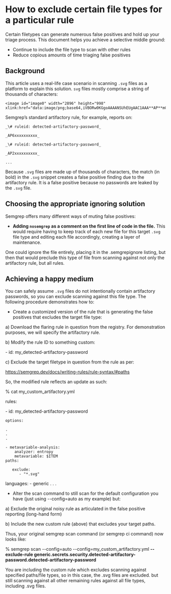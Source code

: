 # How to exclude certain file types for a particular rule

Certain filetypes can generate numerous false positives and hold up your triage process. This document helps you achieve a selective middle ground:
* Continue to include the file type to scan with other rules
* Reduce copious amounts of time triaging false positives

## Background

This article uses a real-life case scenario in scanning `.svg` files as a platform to explain this solution. `svg` files mostly comprise a string of thousands of characters:

```
<image id="image0" width="2896" height="998" xlink:href="data:image/png;base64,iVBORw0KGgoAAAANSUhEUgAAC1AAA**AP**mCAYAAABQS58cAAABR2lDQ1BJQ0MgUHJvZmlsZQAAKJFjYGASSSwoyGFhYGDIzSspCnJ3UoiIjFJgf8LAzsDIwM1gwqCRmFxc4BgQ4ANUwgCjUcG3a0C1QHBZF2SW3AzZBT+7Sn68UphgqTU7fyemehTAlZJanAyk/wBxWnJBUQkDA2MKkK1cXlIAYncA2SJFQEcB2XNA7HQIewOInQRhHwGrCQlyBrJvANkCyRmJQDMYXwDZOklI4ulIbKi9IMDj4urjoxBqZG5oEUjAuaSDktSKEhDtnF9QWZSZnlGi4AgMpVQFz7xkPR0FIwMjAwYGUJhDVH8OAoclo9g+hFj+EgYGi28MDMwTEWJJUxgYtrcxMEjcQ…..
```

Semgrep’s standard artifactory rule, for example, reports on:

```
_\# ruleid: detected-artifactory-password_

_AP6xxxxxxxxxx_

_\# ruleid: detected-artifactory-password_

_AP2xxxxxxxxxx_

...
```

Because `.svg` files are made up of thousands of characters, the match (in bold) in the `.svg` snippet creates a false positive finding due to the artifactory rule. It is a false positive because no passwords are leaked by the `.svg` file.


## Choosing the appropriate ignoring solution


Semgrep offers many different ways of muting false positives: 

* **Adding `nosemgrep` as a comment on the first line of code in the file.** This would require having to keep track of each new file for this target `.svg` file type and editing each file accordingly, creating a layer of maintenance.

One could ignore the file entirely, placing it in the .semgrepignore listing, but then that would preclude this type of file from scanning against not only the artifactory rule, but all rules.  


## Achieving a happy medium



You can safely assume `.svg` files do not intentionally contain artifactory passwords, so you can exclude scanning against this file type. The following procedure demonstrates how to:

* Create a customized version of the rule that is generating the false positives that excludes the target file type:  


a) Download the flaring rule in question from the registry.  For demonstration purposes, we will specify the artifactory rule.    

b) Modify the rule ID to something custom:

  \- id: my_detected-artifactory-password

c) Exclude the target filetype in question from the rule as per:

https://semgrep.dev/docs/writing-rules/rule-syntax/#paths

So, the modified rule reflects an update as such:


 % cat my_custom_artifactory.yml 
 
rules:

  \- id: my_detected-artifactory-password
  
    options:
    
    .
    .
    .
    
    - metavariable-analysis:
        analyzer: entropy
        metavariable: $ITEM 
    paths:
    
       exclude:
          - "*.svg" 
   languages:
       - generic
    .
    .
    .

* Alter the scan command to still scan for the default configuration you have (just using --config=auto as my example) but:

 a) Exclude the original noisy rule as articulated in the false positive reporting (long-hand form) 

 b) Include the new custom rule (above) that excludes your target paths.   

Thus, your original semgrep scan command (or semgrep ci command) now looks like: 


% semgrep scan --config=auto --config=my_custom_artifactory.yml __--exclude-rule generic.secrets.security.detected-artifactory-password.detected-artifactory-password__

You are including the custom rule which excludes scanning against specified paths/file types, so in this case, the .svg files are excluded.   but still scanning against all other remaining rules against all file types, including .svg files. 

